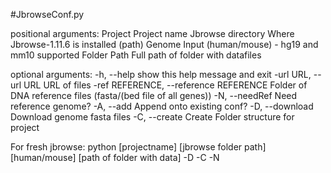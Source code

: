 #JbrowseConf.py

positional arguments:
  Project               Project name
  Jbrowse directory     Where Jbrowse-1.11.6 is installed (path)
  Genome                Input (human/mouse) - hg19 and mm10 supported
  Folder Path           Full path of folder with datafiles

optional arguments:
  -h, --help            show this help message and exit
  -url URL, --url URL   URL of files
  -ref REFERENCE, --reference REFERENCE
                        Folder of DNA reference files (fasta/(bed file of all
                        genes))
  -N, --needRef         Need reference genome?
  -A, --add             Append onto existing conf?
  -D, --download        Download genome fasta files
  -C, --create          Create Folder structure for project

  For fresh jbrowse:
  python [projectname] [jbrowse folder path] [human/mouse] [path of folder with data] -D -C -N